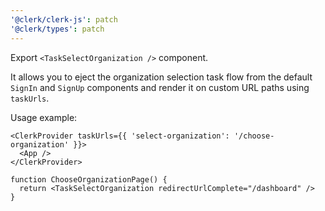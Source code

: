```yaml
---
'@clerk/clerk-js': patch
'@clerk/types': patch
---
```


Export `<TaskSelectOrganization />` component.

It allows you to eject the organization selection task flow from the default `SignIn` and `SignUp` components and render it on custom URL paths using `taskUrls`.

Usage example:
```tsx
<ClerkProvider taskUrls={{ 'select-organization': '/choose-organization' }}>
  <App />
</ClerkProvider>
```

```tsx
function ChooseOrganizationPage() {
  return <TaskSelectOrganization redirectUrlComplete="/dashboard" />
}
```
